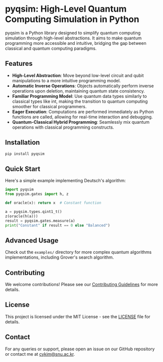 # pyqsim: High-Level Quantum Computing Simulation in Python

pyqsim is a Python library designed to simplify quantum computing simulation through high-level abstractions. It aims to make quantum programming more accessible and intuitive, bridging the gap between classical and quantum computing paradigms.

## Features

- **High-Level Abstraction**: Move beyond low-level circuit and qubit manipulations to a more intuitive programming model.
- **Automatic Inverse Operations**: Objects automatically perform inverse operations upon deletion, maintaining quantum state consistency.
- **Familiar Programming Model**: Use quantum data types similarly to classical types like int, making the transition to quantum computing smoother for classical programmers.
- **Eager Execution**: Computations are performed immediately as Python functions are called, allowing for real-time interaction and debugging.
- **Quantum-Classical Hybrid Programming**: Seamlessly mix quantum operations with classical programming constructs.

## Installation

```bash
pip install pyqsim
```

## Quick Start

Here's a simple example implementing Deutsch's algorithm:

```python
import pyqsim
from pyqsim.gates import h, z

def oracle(x): return x  # Constant function

a = pyqsim.types.qint1_t()
z(oracle(h(a)))
result = pyqsim.gates.measure(a)
print("Constant" if result == 0 else "Balanced")
```

## Advanced Usage

Check out the `examples/` directory for more complex quantum algorithms implementations, including Grover's search algorithm.

## Contributing

We welcome contributions! Please see our [Contributing Guidelines](CONTRIBUTING.md) for more details.

## License

This project is licensed under the MIT License - see the [LICENSE](LICENSE) file for details.

## Contact

For any queries or support, please open an issue on our GitHub repository or contact me at [cykim@snu.ac.kr](mailto:cykim@snu.ac.kr).
